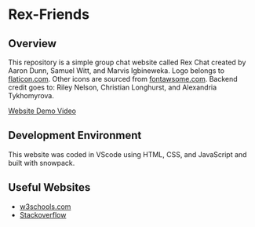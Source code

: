 # Rex-Friends
## Overview

This repository is a simple group chat website called Rex Chat created by Aaron Dunn, Samuel Witt, and Marvis Igbineweka. Logo belongs to [flaticon.com](https://www.flaticon.com/). Other icons are sourced from [fontawsome.com](https://fontawesome.com/).
Backend credit goes to: Riley Nelson, Christian Longhurst, and Alexandria Tykhomyrova.


[Website Demo Video](https://www.youtube.com/watch?v=-aLYvZ5sX28)

## Development Environment

This website was coded in VScode using HTML, CSS, and JavaScript and built with snowpack.


## Useful Websites

* [w3schools.com](https://www.w3schools.com/)
* [Stackoverflow](https://stackoverflow.com/questions/)
